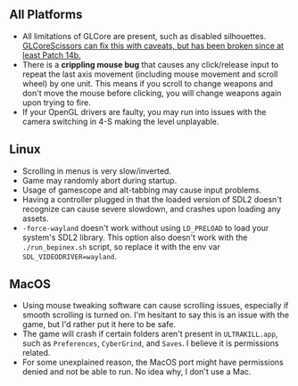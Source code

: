 ## All Platforms
* All limitations of GLCore are present, such as disabled silhouettes. [GLCoreScissors can fix this with caveats, but has been broken since at least Patch 14b.](https://github.com/coatlessali/GLCoreScissors)
* There is a **crippling mouse bug** that causes any click/release input to repeat the last axis movement (including mouse movement and scroll wheel) by one unit. This means if you scroll to change weapons and don't move the mouse before clicking, you will change weapons again upon trying to fire.
* If your OpenGL drivers are faulty, you may run into issues with the camera switching in 4-S making the level unplayable.

## Linux
* Scrolling in menus is very slow/inverted.
* Game may randomly abort during startup.
* Usage of gamescope and alt-tabbing may cause input problems.
* Having a controller plugged in that the loaded version of SDL2 doesn't recognize can cause severe slowdown, and crashes upon loading any assets.
* `-force-wayland` doesn't work without using `LD_PRELOAD` to load your system's SDL2 library. This option also doesn't work with the `./run_bepinex.sh` script, so replace it with the env var `SDL_VIDEODRIVER=wayland`.

## MacOS
* Using mouse tweaking software can cause scrolling issues, especially if smooth scrolling is turned on. I'm hesitant to say this is an issue with the game, but I'd rather put it here to be safe.
* The game will crash if certain folders aren't present in `ULTRAKILL.app`, such as `Preferences`, `CyberGrind`, and `Saves`. I believe it is permissions related.
* For some unexplained reason, the MacOS port might have permissions denied and not be able to run. No idea why, I don't use a Mac.